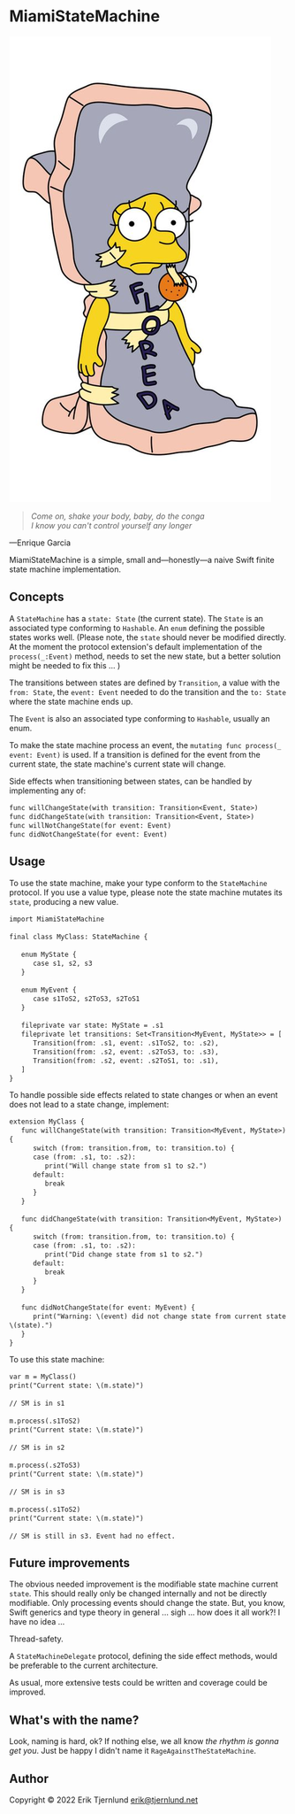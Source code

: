 # MiamiStateMachine
![Floreda](images/lisa_simpson_floreda.jpg)
> *Come on, shake your body, baby, do the conga<br/>
> I know you can't control yourself any longer*
> 
—Enrique Garcia

MiamiStateMachine is a simple, small and—honestly—a naive Swift finite state machine
implementation.

## Concepts

A `StateMachine` has a `state: State` (the current state). The `State` is an associated type
conforming to `Hashable`. An `enum` defining the possible states works well. (Please note,
the `state` should never be modified directly. At the moment the protocol extension's default
implementation of the `process(_:Event)` method, needs to set the new state, but a better
solution might be needed to fix this ... ) 

The transitions between states are defined by `Transition`, a value with the `from: State`, the
`event: Event` needed to do the transition and the `to: State` where the state machine ends up.

The `Event` is also an associated type conforming to `Hashable`, usually an enum.

To make the state machine process an event, the `mutating func process(_ event: Event)` is used.
If a transition is defined for the event from the current state, the state machine's 
current state will change.

Side effects when transitioning between states, can be handled by implementing any of:
```
func willChangeState(with transition: Transition<Event, State>)
func didChangeState(with transition: Transition<Event, State>)
func willNotChangeState(for event: Event)
func didNotChangeState(for event: Event)
```

## Usage

To use the state machine, make your type conform to the `StateMachine` protocol.
If you use a value type, please note the state machine mutates its `state`, producing a new value.

```
import MiamiStateMachine 
   
final class MyClass: StateMachine {

   enum MyState { 
      case s1, s2, s3
   }
    
   enum MyEvent {
      case s1ToS2, s2ToS3, s2ToS1     
   }

   fileprivate var state: MyState = .s1
   fileprivate let transitions: Set<Transition<MyEvent, MyState>> = [
      Transition(from: .s1, event: .s1ToS2, to: .s2),
      Transition(from: .s2, event: .s2ToS3, to: .s3),
      Transition(from: .s2, event: .s2ToS1, to: .s1),
   ]
}
```

To handle possible side effects related to state changes or when an event does not lead 
to a state change, implement:

```
extension MyClass {
   func willChangeState(with transition: Transition<MyEvent, MyState>) {
      switch (from: transition.from, to: transition.to) {
      case (from: .s1, to: .s2):
         print("Will change state from s1 to s2.")
      default:
         break
      }
   }
   
   func didChangeState(with transition: Transition<MyEvent, MyState>) {
      switch (from: transition.from, to: transition.to) {
      case (from: .s1, to: .s2):
         print("Did change state from s1 to s2.")
      default:
         break
      }
   }
    
   func didNotChangeState(for event: MyEvent) {
      print("Warning: \(event) did not change state from current state \(state).")
   }
}
``` 

To use this state machine:

```
var m = MyClass()
print("Current state: \(m.state)")

// SM is in s1

m.process(.s1ToS2)
print("Current state: \(m.state)")

// SM is in s2

m.process(.s2ToS3)
print("Current state: \(m.state)")

// SM is in s3

m.process(.s1ToS2)
print("Current state: \(m.state)")

// SM is still in s3. Event had no effect.
```

## Future improvements

The obvious needed improvement is the modifiable state machine current `state`. This 
should really only be changed internally and not be directly modifiable. Only processing
events should change the state. But, you know, Swift generics and type theory in 
general ... sigh ... how does it all work?! I have no idea ...

Thread-safety. 

A `StateMachineDelegate` protocol, defining the side effect methods, would be preferable to
the current architecture.

As usual, more extensive tests could be written and coverage could be improved.

## What's with the name?

Look, naming is hard, ok? If nothing else, we all know *the rhythm is gonna get you*. 
Just be happy I didn't name it `RageAgainstTheStateMachine`.

## Author
Copyright &copy; 2022 Erik Tjernlund <erik@tjernlund.net>
